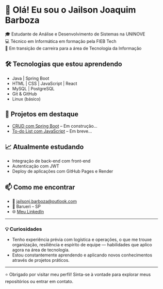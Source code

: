 # 👋 Olá! Eu sou o Jailson Joaquim Barboza

🎓 Estudante de Análise e Desenvolvimento de Sistemas na UNINOVE  
💻 Técnico em Informática em formação pela FIEB Tech  
🚀 Em transição de carreira para a área de Tecnologia da Informação  

## 🛠️ Tecnologias que estou aprendendo
- Java | Spring Boot
- HTML | CSS | JavaScript | React
- MySQL | PostgreSQL
- Git & GitHub
- Linux (básico)

## 📌 Projetos em destaque
- [CRUD com Spring Boot](https://github.com/BarbozaJailson) – Em construção...
- [To-do List com JavaScript](https://github.com/BarbozaJailson) – Em breve...

## 📈 Atualmente estudando
- Integração de back-end com front-end
- Autenticação com JWT
- Deploy de aplicações com GitHub Pages e Render

## 📫 Como me encontrar
- 📧 jailsonj.barboza@outlook.com
- 📍 Barueri – SP
- 🌐 [Meu LinkedIn](https://www.linkedin.com/in/jailson-joaquim-barboza-625608123/)

---

### 💡 Curiosidades
- Tenho experiência prévia com logística e operações, o que me trouxe organização, resiliência e espírito de equipe — habilidades que aplico agora na área de tecnologia.
- Estou constantemente aprendendo e aplicando novos conhecimentos através de projetos práticos.

---

⭐ Obrigado por visitar meu perfil! Sinta-se à vontade para explorar meus repositórios ou entrar em contato.
